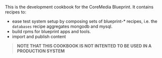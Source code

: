 This is the development cookbook for the CoreMedia Blueprint. It contains recipes to:
 
* ease test system setup by composing sets of blueprint-* recipes, i.e. the `databases` recipe aggregates mongodb and mysql.
* build rpms for blueprint apps and tools.
* import and publish content


> **NOTE THAT THIS COOKBOOK IS NOT INTENTED TO BE USED IN A PRODUCTION SYSTEM**
